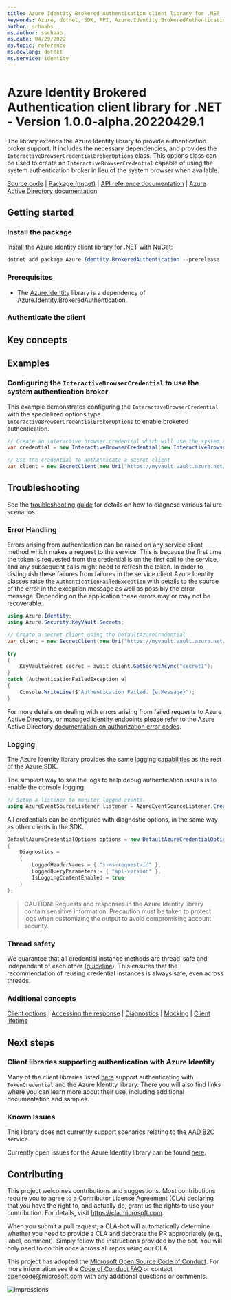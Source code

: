 ```yaml
---
title: Azure Identity Brokered Authentication client library for .NET
keywords: Azure, dotnet, SDK, API, Azure.Identity.BrokeredAuthentication, identity
author: schaabs
ms.author: sschaab
ms.date: 04/29/2022
ms.topic: reference
ms.devlang: dotnet
ms.service: identity
---
```

# Azure Identity Brokered Authentication client library for .NET - Version 1.0.0-alpha.20220429.1 

 The library extends the Azure.Identity library to provide authentication broker support. It includes the necessary dependencies, and provides the `InteractiveBrowserCredentialBrokerOptions` class. This options class can be used to create an `InteractiveBrowserCredential` capable of using the system authentication broker in lieu of the system browser when available.  

  [Source code][source] | [Package (nuget)][package] | [API reference documentation][identity_api_docs] | [Azure Active Directory documentation][aad_doc]

## Getting started

### Install the package

Install the Azure Identity client library for .NET with [NuGet][nuget]:

```PowerShell
dotnet add package Azure.Identity.BrokeredAuthentication --prerelease
```

### Prerequisites
* The [Azure.Identity][azure_identity] library is a dependency of Azure.Identity.BrokeredAuthentication.

### Authenticate the client

## Key concepts

## Examples

### Configuring the `InteractiveBrowserCredential` to use the system authentication broker

This example demonstrates configuring the `InteractiveBrowserCredential` with the specialized options type `InteractiveBrowserCredentialBrokerOptions` to enable brokered authentication.

```C# Snippet:ConfigureInteractiveBrowserToUseBroker
// Create an interactive browser credential which will use the system authentication broker
var credential = new InteractiveBrowserCredential(new InteractiveBrowserCredentialBrokerOptions());

// Use the credential to authenticate a secret client
var client = new SecretClient(new Uri("https://myvault.vault.azure.net/"), credential);
```

## Troubleshooting

See the [troubleshooting guide](https://github.com/Azure/azure-sdk-for-net/blob/main/sdk/identity/Azure.Identity/TROUBLESHOOTING.md) for details on how to diagnose various failure scenarios.

### Error Handling
Errors arising from authentication can be raised on any service client method which makes a request to the service. This is because the first time the token is requested from the credential is on the first call to the service, and any subsequent calls might need to refresh the token. In order to distinguish these failures from failures in the service client Azure Identity classes raise the `AuthenticationFailedException` with details to the source of the error in the exception message as well as possibly the error message. Depending on the application these errors may or may not be recoverable.

``` c#
using Azure.Identity;
using Azure.Security.KeyVault.Secrets;

// Create a secret client using the DefaultAzureCredential
var client = new SecretClient(new Uri("https://myvault.vault.azure.net/"), new DefaultAzureCredential());

try
{
    KeyVaultSecret secret = await client.GetSecretAsync("secret1");
}
catch (AuthenticationFailedException e)
{
    Console.WriteLine($"Authentication Failed. {e.Message}");
}
```

For more details on dealing with errors arising from failed requests to Azure Active Directory, or managed identity endpoints please refer to the Azure Active Directory [documentation on authorization error codes][aad_err_doc].

### Logging

The Azure Identity library provides the same [logging capabilities](https://github.com/Azure/azure-sdk-for-net/blob/main/sdk/core/Azure.Core/samples/Diagnostics.md#logging) as the rest of the Azure SDK.

The simplest way to see the logs to help debug authentication issues is to enable the console logging.

``` c#
// Setup a listener to monitor logged events.
using AzureEventSourceListener listener = AzureEventSourceListener.CreateConsoleLogger();
```

All credentials can be configured with diagnostic options, in the same way as other clients in the SDK.

``` c#
DefaultAzureCredentialOptions options = new DefaultAzureCredentialOptions()
{
    Diagnostics =
    {
        LoggedHeaderNames = { "x-ms-request-id" },
        LoggedQueryParameters = { "api-version" },
        IsLoggingContentEnabled = true
    }
};
```

> CAUTION: Requests and responses in the Azure Identity library contain sensitive information. Precaution must be taken to protect logs when customizing the output to avoid compromising account security.

### Thread safety
We guarantee that all credential instance methods are thread-safe and independent of each other ([guideline](https://azure.github.io/azure-sdk/dotnet_introduction.html#dotnet-service-methods-thread-safety)).
This ensures that the recommendation of reusing credential instances is always safe, even across threads.

### Additional concepts
[Client options](https://github.com/Azure/azure-sdk-for-net/blob/master/sdk/core/Azure.Core/README.md#configuring-service-clients-using-clientoptions) |
[Accessing the response](https://github.com/Azure/azure-sdk-for-net/blob/master/sdk/core/Azure.Core/README.md#accessing-http-response-details-using-responset) |
[Diagnostics](https://github.com/Azure/azure-sdk-for-net/blob/master/sdk/core/Azure.Core/samples/Diagnostics.md) |
[Mocking](https://github.com/Azure/azure-sdk-for-net/blob/master/sdk/core/Azure.Core/README.md#mocking) |
[Client lifetime](https://devblogs.microsoft.com/azure-sdk/lifetime-management-and-thread-safety-guarantees-of-azure-sdk-net-clients/)

## Next steps

### Client libraries supporting authentication with Azure Identity

Many of the client libraries listed [here](https://azure.github.io/azure-sdk/releases/latest/dotnet.html) support authenticating with `TokenCredential` and the Azure Identity library.
There you will also find links where you can learn more about their use, including additional documentation and samples.

### Known Issues

This library does not currently support scenarios relating to the [AAD B2C](/azure/active-directory-b2c/overview) service.

Currently open issues for the Azure.Identity library can be found [here](https://github.com/Azure/azure-sdk-for-net/issues?q=is%3Aissue+is%3Aopen+label%3AAzure.Identity).

## Contributing
This project welcomes contributions and suggestions. Most contributions require you to agree to a Contributor License Agreement (CLA) declaring that you have the right to, and actually do, grant us the rights to use your contribution. For details, visit https://cla.microsoft.com.

When you submit a pull request, a CLA-bot will automatically determine whether you need to provide a CLA and decorate the PR appropriately (e.g., label, comment). Simply follow the instructions provided by the bot. You will only need to do this once across all repos using our CLA.

This project has adopted the [Microsoft Open Source Code of Conduct][code_of_conduct]. For more information see the [Code of Conduct FAQ][code_of_conduct_faq] or contact opencode@microsoft.com with any additional questions or comments.

<!-- LINKS -->
[azure_cli]: /cli/azure
[azure_powerShell]: /powershell/azure
[azure_sub]: https://azure.microsoft.com/free/dotnet/
[azure_identity]: https://github.com/Azure/azure-sdk-for-net/tree/main/sdk/identity/Azure.Identity/README.md
[source]: https://github.com/Azure/azure-sdk-for-net/tree/main/sdk/identity/Azure.Identity.BrokeredAuthentication/src
[package]: https://www.nuget.org/packages?q=Azure.Identity.BrokeredAuthentication
[aad_doc]: /azure/active-directory/
[aad_err_doc]: /azure/active-directory/develop/reference-aadsts-error-codes
[certificates_client_library]: https://github.com/Azure/azure-sdk-for-net/tree/main/sdk/keyvault/Azure.Security.KeyVault.Certificates
[code_of_conduct]: https://opensource.microsoft.com/codeofconduct/
[code_of_conduct_faq]: https://opensource.microsoft.com/codeofconduct/faq/
[nuget]: https://www.nuget.org/
[keys_client_library]: https://github.com/Azure/azure-sdk-for-net/tree/main/sdk/keyvault/Azure.Security.KeyVault.Keys
[secrets_client_library]: https://github.com/Azure/azure-sdk-for-net/tree/main/sdk/keyvault/Azure.Security.KeyVault.Secrets
[blobs_client_library]: https://github.com/Azure/azure-sdk-for-net/tree/main/sdk/storage/Azure.Storage.Blobs
[queues_client_library]: https://github.com/Azure/azure-sdk-for-net/tree/main/sdk/storage/Azure.Storage.Queues
[eventhubs_client_library]: https://github.com/Azure/azure-sdk-for-net/tree/main/sdk/eventhub/Azure.Messaging.EventHubs
[azure_core_library]: https://github.com/Azure/azure-sdk-for-net/tree/main/sdk/core/Azure.Core
[identity_api_docs]: /dotnet/api/azure.identity?view=azure-dotnet
[vs_login_image]: https://raw.githubusercontent.com/Azure/azure-sdk-for-net/main/sdk/identity/Azure.Identity/images/VsLoginDialog.png
[azure_cli_login_image]: https://raw.githubusercontent.com/Azure/azure-sdk-for-net/main/sdk/identity/Azure.Identity/images/AzureCliLogin.png
[azure_cli_login_device_code_image]: https://raw.githubusercontent.com/Azure/azure-sdk-for-net/main/sdk/identity/Azure.Identity/images/AzureCliLoginDeviceCode.png
[ref_DefaultAzureCredential]: /dotnet/api/azure.identity.defaultazurecredential?view=azure-dotnet
[ref_ChainedTokenCredential]: /dotnet/api/azure.identity.chainedtokencredential?view=azure-dotnet
[ref_EnvironmentCredential]: /dotnet/api/azure.identity.environmentcredential?view=azure-dotnet
[ref_ManagedIdentityCredential]: /dotnet/api/azure.identity.managedidentitycredential?view=azure-dotnet
[ref_ClientSecretCredential]: /dotnet/api/azure.identity.clientsecretcredential?view=azure-dotnet
[ref_ClientCertificateCredential]: /dotnet/api/azure.identity.clientcertificatecredential?view=azure-dotnet
[ref_InteractiveBrowserCredential]: /dotnet/api/azure.identity.interactivebrowsercredential?view=azure-dotnet
[ref_DeviceCodeCredential]: /dotnet/api/azure.identity.devicecodecredential?view=azure-dotnet
[ref_UsernamePasswordCredential]: /dotnet/api/azure.identity.usernamepasswordcredential?view=azure-dotnet
[ref_AuthorizationCodeCredential]: /dotnet/api/azure.identity.authorizationcodecredential?view=azure-dotnet
[ref_AzureCliCredential]: /dotnet/api/azure.identity.azureclicredential?view=azure-dotnet
[ref_AzurePowerShellCredential]: https://github.com/Azure/azure-sdk-for-net/blob/main/sdk/identity/Azure.Identity/src/AzurePowerShellCredential.cs
[ref_VisualStudioCredential]: /dotnet/api/azure.identity.visualstudiocredential?view=azure-dotnet
[ref_VisualStudioCodeCredential]: /dotnet/api/azure.identity.visualstudiocodecredential?view=azure-dotnet

![Impressions](https://azure-sdk-impressions.azurewebsites.net/api/impressions/azure-sdk-for-net%2Fsdk%2Fidentity%2FAzure.Identity%2FREADME.png)

